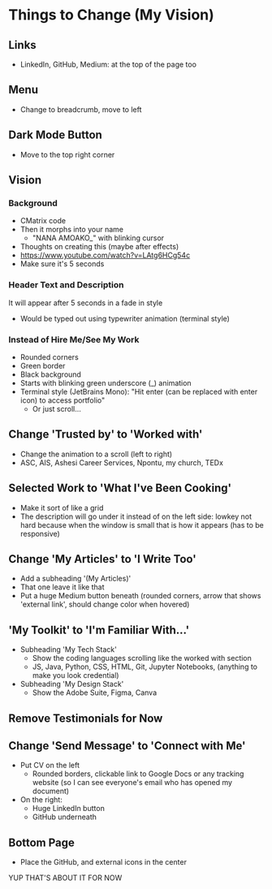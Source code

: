 # Things to Change (My Vision)

## Links
- LinkedIn, GitHub, Medium: at the top of the page too

## Menu
- Change to breadcrumb, move to left

## Dark Mode Button
- Move to the top right corner

## Vision
### Background
- CMatrix code
- Then it morphs into your name
  - "NANA AMOAKO_" with blinking cursor
- Thoughts on creating this (maybe after effects)
- https://www.youtube.com/watch?v=LAtg6HCg54c
- Make sure it's 5 seconds

### Header Text and Description
It will appear after 5 seconds in a fade in style
- Would be typed out using typewriter animation (terminal style)

### Instead of Hire Me/See My Work
- Rounded corners
- Green border
- Black background
- Starts with blinking green underscore (_) animation
- Terminal style (JetBrains Mono):
  "Hit enter (can be replaced with enter icon) to access portfolio"
  * Or just scroll...

## Change 'Trusted by' to 'Worked with'
- Change the animation to a scroll (left to right)
- ASC, AIS, Ashesi Career Services, Npontu, my church, TEDx

## Selected Work to 'What I've Been Cooking'
- Make it sort of like a grid
- The description will go under it instead of on the left side: lowkey not hard because when the window is small that is how it appears (has to be responsive)

## Change 'My Articles' to 'I Write Too'
- Add a subheading '(My Articles)'
- That one leave it like that
- Put a huge Medium button beneath (rounded corners, arrow that shows 'external link', should change color when hovered)

## 'My Toolkit' to 'I'm Familiar With...'
- Subheading 'My Tech Stack'
  - Show the coding languages scrolling like the worked with section
  - JS, Java, Python, CSS, HTML, Git, Jupyter Notebooks, (anything to make you look credential)
- Subheading 'My Design Stack'
  - Show the Adobe Suite, Figma, Canva

## Remove Testimonials for Now

## Change 'Send Message' to 'Connect with Me'
- Put CV on the left 
  - Rounded borders, clickable link to Google Docs or any tracking website (so I can see everyone's email who has opened my document)
- On the right:
  - Huge LinkedIn button
  - GitHub underneath

## Bottom Page
- Place the GitHub, and external icons in the center

YUP THAT'S ABOUT IT FOR NOW

